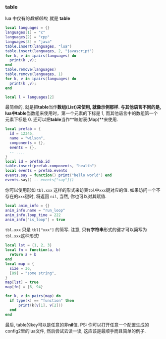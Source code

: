 ### table
lua 中仅有的*数据结构*, 就是 **table**
```lua
local languages = {}
languages[1] = "c"
languages[2] = "cpp"
languages[3] = "java"
table.insert(languages, "lua")
table.insert(languages, 2, "javascript")
for k, v in ipairs(languages) do 
  print(k ,v);
end 
table.remove(languages)
table.remove(languages, 1)
for k, v in ipairs(languages) do 
  print(k ,v);
end 

local l = languages[2]
```
最简单的, 就是把**table**当作**数组(List)**来使用, 就像示例那样. 与其他语言不同的是,
lua中**table**当数组来使用时，第一个元素的下标是 1, 而其他语言中的数组第一个元素下标是 0.
还可以把**table**当作**映射表(Map)**来使用.
```lua
local prefab = {
  id = 12345,
  name = "wilson",
  components = {},
  events = {},
  -- ....
}
local id = prefab.id
table.insert(prefab.components, "health")
local events = prefab.events
events.say = function() print("hello world") end
events.say() -- events["say"]()
```
你可以使用形如 `tbl.xxx` 这样的形式来访表`tbl`中`xxx`键对应的值. 如果访问一个不存在的`xxx`键时, 将返回 `nil`, 当然, 你也可以对其赋值.
```lua
local anim_info = {}
anim_info.name = "run_loop"
anim_info.loop_time = 222
anim_info["is_loop"] = true
```
`tbl.xxx` 只是 `tbl["xxx"]` 的简写. 注意, 只有**字符串**形式的键才可以简写为`tbl.xxx`这种形式!
```lua
local lst = {1, 2, 3}
local fn = function(a, b) 
  return a + b
end
local map = {
  size = 36,
  [89] = "some string",
}
map[lst] = true
map[fn] = {6, 94}

for k, v in pairs(map) do 
  if type(k) == "function" then 
      print(k(v[1], v[2]))
  end
end

```
最后, table的key可以是任意的非**nil**值. 
PS: 你可以打开任意一个配置生成的config2里的lua文件, 然后尝试去读一读, 这应该是最顺手而且简单的例子. 

